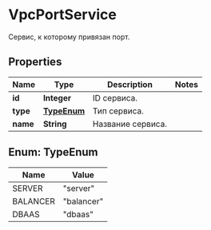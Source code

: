 

# VpcPortService

Сервис, к которому привязан порт.

## Properties

| Name | Type | Description | Notes |
|------------ | ------------- | ------------- | -------------|
|**id** | **Integer** | ID сервиса. |  |
|**type** | [**TypeEnum**](#TypeEnum) | Тип сервиса. |  |
|**name** | **String** | Название сервиса. |  |



## Enum: TypeEnum

| Name | Value |
|---- | -----|
| SERVER | &quot;server&quot; |
| BALANCER | &quot;balancer&quot; |
| DBAAS | &quot;dbaas&quot; |



